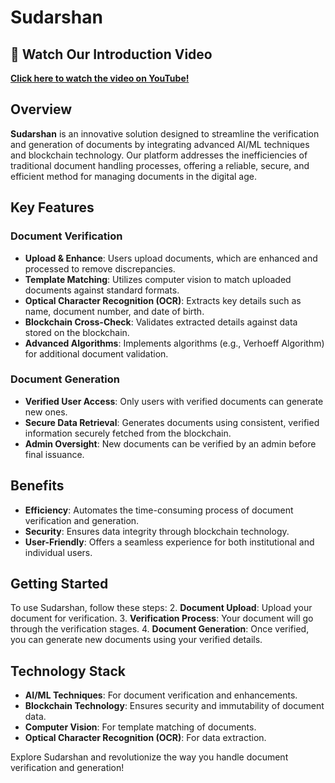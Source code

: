 # Sudarshan

## 🎥 Watch Our Introduction Video
[**Click here to watch the video on YouTube!**](https://www.youtube.com/watch?v=BXA8L5ZDczY)

## Overview

**Sudarshan** is an innovative solution designed to streamline the verification and generation of documents by integrating advanced AI/ML techniques and blockchain technology. Our platform addresses the inefficiencies of traditional document handling processes, offering a reliable, secure, and efficient method for managing documents in the digital age.

## Key Features

### Document Verification
- **Upload & Enhance**: Users upload documents, which are enhanced and processed to remove discrepancies.
- **Template Matching**: Utilizes computer vision to match uploaded documents against standard formats.
- **Optical Character Recognition (OCR)**: Extracts key details such as name, document number, and date of birth.
- **Blockchain Cross-Check**: Validates extracted details against data stored on the blockchain.
- **Advanced Algorithms**: Implements algorithms (e.g., Verhoeff Algorithm) for additional document validation.

### Document Generation
- **Verified User Access**: Only users with verified documents can generate new ones.
- **Secure Data Retrieval**: Generates documents using consistent, verified information securely fetched from the blockchain.
- **Admin Oversight**: New documents can be verified by an admin before final issuance.

## Benefits
- **Efficiency**: Automates the time-consuming process of document verification and generation.
- **Security**: Ensures data integrity through blockchain technology.
- **User-Friendly**: Offers a seamless experience for both institutional and individual users.

## Getting Started

To use Sudarshan, follow these steps:
2. **Document Upload**: Upload your document for verification.
3. **Verification Process**: Your document will go through the verification stages.
4. **Document Generation**: Once verified, you can generate new documents using your verified details.

## Technology Stack
- **AI/ML Techniques**: For document verification and enhancements.
- **Blockchain Technology**: Ensures security and immutability of document data.
- **Computer Vision**: For template matching of documents.
- **Optical Character Recognition (OCR)**: For data extraction.

Explore Sudarshan and revolutionize the way you handle document verification and generation!
